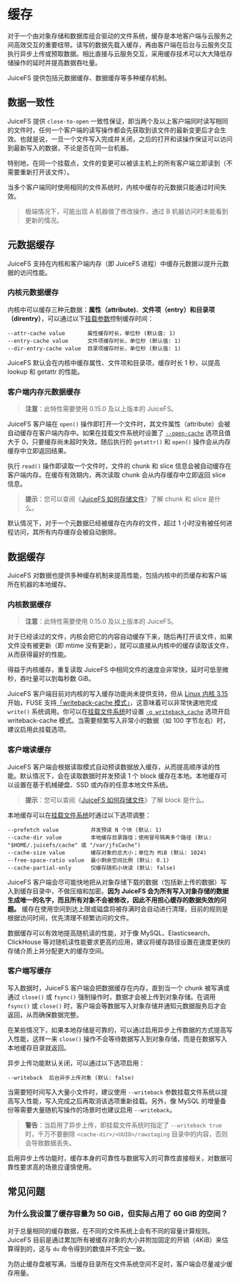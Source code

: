 # 缓存

对于一个由对象存储和数据库组合驱动的文件系统，缓存是本地客户端与云服务之间高效交互的重要纽带。读写的数据先载入缓存，再由客户端在后台与云服务交互执行异步上传或预取数据。相比直接与云服务交互，采用缓存技术可以大大降低存储操作的延时并提高数据吞吐量。

JuiceFS 提供包括元数据缓存、数据缓存等多种缓存机制。

## 数据一致性

JuiceFS 提供 `close-to-open` 一致性保证，即当两个及以上客户端同时读写相同的文件时，任何一个客户端的读写操作都会先获取到该文件的最新变更后才会生效。也就是说，一旦一个文件写入完成并关闭，之后的打开和读操作保证可以访问到最新写入的数据，不论是否在同一台机器。

特别地，在同一个挂载点，文件的变更可以被该主机上的所有客户端立即读到（不需要重新打开该文件）。

当多个客户端同时使用相同的文件系统时，内核中缓存的元数据只能通过时间失效。

> 极端情况下，可能出现 A 机器做了修改操作，通过 B 机器访问时未能看到更新的情况。

## 元数据缓存

JuiceFS 支持在内核和客户端内存（即 JuiceFS 进程）中缓存元数据以提升元数据的访问性能。

### 内核元数据缓存

内核中可以缓存三种元数据：**属性（attribute)**、**文件项（entry）**和**目录项（direntry）**，可以通过以下[挂载参数](command_reference.md#juicefs-mount)控制缓存时间：

```
--attr-cache value       属性缓存时长，单位秒 (默认值: 1)
--entry-cache value      文件项缓存时长，单位秒 (默认值: 1)
--dir-entry-cache value  目录项缓存时长，单位秒 (默认值: 1)
```

JuiceFS 默认会在内核中缓存属性、文件项和目录项，缓存时长 1 秒，以提高 lookup 和 getattr 的性能。

### 客户端内存元数据缓存

> **注意**：此特性需要使用 0.15.0 及以上版本的 JuiceFS。

JuiceFS 客户端在 `open()` 操作即打开一个文件时，其文件属性（attribute）会被自动缓存在客户端内存中。如果在挂载文件系统时设置了 [`--open-cache`](command_reference.md#juicefs-mount) 选项且值大于 0，只要缓存尚未超时失效，随后执行的 `getattr()` 和 `open()` 操作会从内存缓存中立即返回结果。

执行 `read()` 操作即读取一个文件时，文件的 chunk 和 slice 信息会被自动缓存在客户端内存。在缓存有效期内，再次读取 chunk 会从内存缓存中立即返回 slice 信息。

> **提示**：您可以查阅《[JuiceFS 如何存储文件](how_juicefs_store_files.md)》了解 chunk 和 slice 是什么。

默认情况下，对于一个元数据已经被缓存在内存的文件，超过 1 小时没有被任何进程访问，其所有内存缓存会被自动删除。

## 数据缓存

JuiceFS 对数据也提供多种缓存机制来提高性能，包括内核中的页缓存和客户端所在机器的本地缓存。

### 内核数据缓存

> **注意**：此特性需要使用 0.15.0 及以上版本的 JuiceFS。

对于已经读过的文件，内核会把它的内容自动缓存下来，随后再打开该文件，如果文件没有被更新（即 mtime 没有更新），就可以直接从内核中的缓存读取该文件，从而获得最好的性能。

得益于内核缓存，重复读取 JuiceFS 中相同文件的速度会非常快，延时可低至微秒，吞吐量可以到每秒数 GiB。

JuiceFS 客户端目前对内核的写入缓存功能尚未提供支持，但从 [Linux 内核 3.15](https://github.com/torvalds/linux/commit/4d99ff8f12e) 开始，FUSE 支持[「writeback-cache 模式」](https://www.kernel.org/doc/Documentation/filesystems/fuse-io.txt)，这意味着可以非常快速地完成 `write()` 系统调用。你可以在[挂载文件系统](command_reference.md#juicefs-mount)时设置 [`-o writeback_cache`](fuse_mount_options.md#writeback_cache) 选项开启 writeback-cache 模式。当需要频繁写入非常小的数据（如 100 字节左右）时，建议启用此挂载选项。

### 客户端读缓存

JuiceFS 客户端会根据读取模式自动预读数据放入缓存，从而提高顺序读的性能。默认情况下，会在读取数据时并发预读 1 个 block 缓存在本地。本地缓存可以设置在基于机械硬盘、SSD 或内存的任意本地文件系统。

> **提示**：您可以查阅《[JuiceFS 如何存储文件](how_juicefs_store_files.md)》了解 block 是什么。

本地缓存可以在[挂载文件系统](command_reference.md#juicefs-mount)时通过以下选项调整：

```
--prefetch value          并发预读 N 个块 (默认: 1)
--cache-dir value         本地缓存目录路径；使用冒号隔离多个路径 (默认: "$HOME/.juicefs/cache" 或 "/var/jfsCache")
--cache-size value        缓存对象的总大小；单位为 MiB (默认: 1024)
--free-space-ratio value  最小剩余空间比例 (默认: 0.1)
--cache-partial-only      仅缓存随机小块读 (默认: false)
```

JuiceFS 客户端会尽可能快地把从对象存储下载的数据（包括新上传的数据）写入到缓存目录中，不做压缩和加密。**因为 JuiceFS 会为所有写入对象存储的数据生成唯一的名字，而且所有对象不会被修改，因此不用担心缓存的数据失效的问题。** 缓存在使用空间到达上限或磁盘将被存满时会自动进行清理，目前的规则是根据访问时间，优先清理不频繁访问的文件。

数据缓存可以有效地提高随机读的性能，对于像 MySQL、Elasticsearch、ClickHouse 等对随机读性能要求更高的应用，建议将缓存路径设置在速度更快的存储介质上并分配更大的缓存空间。

### 客户端写缓存

写入数据时，JuiceFS 客户端会把数据缓存在内存，直到当一个 chunk 被写满或通过 `close()` 或 `fsync()` 强制操作时，数据才会被上传到对象存储。在调用 `fsync()` 或 `close()` 时，客户端会等数据写入对象存储并通知元数据服务后才会返回，从而确保数据完整。

在某些情况下，如果本地存储是可靠的，可以通过启用异步上传数据的方式提高写入性能，这样一来 `close()` 操作不会等待数据写入到对象存储，而是在数据写入本地缓存目录就返回。

异步上传功能默认关闭，可以通过以下选项启用：

```
--writeback  后台异步上传对象 (默认: false)
```

当需要短时间写入大量小文件时，建议使用 `--writeback` 参数挂载文件系统以提高写入性能，写入完成之后再取消该选项重新挂载。另外，像 MySQL 的增量备份等需要大量随机写操作的场景时也建议启用 `--writeback`。

> **警告**：当启用了异步上传，即挂载文件系统时指定了 `--writeback true` 时，千万不要删除 `<cache-dir>/<UUID>/rawstaging` 目录中的内容，否则会导致数据丢失。

启用异步上传功能时，缓存本身的可靠性与数据写入的可靠性直接相关，对数据可靠性要求高的场景应谨慎使用。

## 常见问题

### 为什么我设置了缓存容量为 50 GiB，但实际占用了 60 GiB 的空间？

对于总量相同的缓存数据，在不同的文件系统上会有不同的容量计算规则。JuiceFS 目前是通过累加所有被缓存对象的大小并附加固定的开销（4KiB）来估算得到的，这与 `du` 命令得到的数值并不完全一致。

为防止缓存盘被写满，当缓存目录所在文件系统空间不足时，客户端会尽量减少缓存用量。
